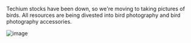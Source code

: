 Techium stocks have been down, so we're moving to taking pictures of birds. All resources are being divested into bird photography and bird photography accessories. 

![image](https://github.com/DaveyCHaysIII/atlas-web_front_end/assets/63436710/a77202dc-d825-436e-b1e1-f917004b5b51)